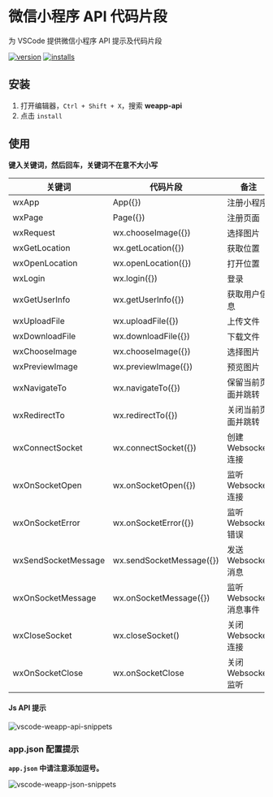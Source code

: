 # 微信小程序 API 代码片段

为 VSCode 提供微信小程序 API 提示及代码片段

[![version](http://vsmarketplacebadge.apphb.com/version/coderfee.vscode-wxml.svg)](http://vsmarketplacebadge.apphb.com/version/coderfee.vscode-weapp-api.svg)
[![installs](http://vsmarketplacebadge.apphb.com/installs/coderfee.vscode-wxml.svg)](http://vsmarketplacebadge.apphb.com/installs/coderfee.vscode-weapp-api.svg)

## 安装

1. 打开编辑器，`Ctrl + Shift + X`，搜索 **weapp-api**
2. 点击 `install`

## 使用

**键入关键词，然后回车，关键词不在意不大小写**

| 关键词                 | 代码片段                     | 备注                |
| ------------------- | ------------------------ | ----------------- |
| wxApp               | App({})                  | 注册小程序             |
| wxPage              | Page({})                 | 注册页面              |
| wxRequest           | wx.chooseImage({})       | 选择图片              |
| wxGetLocation       | wx.getLocation({})       | 获取位置              |
| wxOpenLocation      | wx.openLocation({})      | 打开位置              |
| wxLogin             | wx.login({})             | 登录                |
| wxGetUserInfo       | wx.getUserInfo({})       | 获取用户信息            |
| wxUploadFile        | wx.uploadFile({})        | 上传文件              |
| wxDownloadFile      | wx.downloadFile({})      | 下载文件              |
| wxChooseImage       | wx.chooseImage({})       | 选择图片              |
| wxPreviewImage      | wx.previewImage({})      | 预览图片              |
| wxNavigateTo        | wx.navigateTo({})        | 保留当前页面并跳转         |
| wxRedirectTo        | wx.redirectTo({})        | 关闭当前页面并跳转         |
| wxConnectSocket     | wx.connectSocket({})     | 创建 Websocket 连接   |
| wxOnSocketOpen      | wx.onSocketOpen({})      | 监听 Websocket 连接   |
| wxOnSocketError     | wx.onSocketError({})     | 监听 Websocket 错误   |
| wxSendSocketMessage | wx.sendSocketMessage({}) | 发送 Websocket 消息   |
| wxOnSocketMessage   | wx.onSocketMessage({})   | 监听 Websocket 消息事件 |
| wxCloseSocket       | wx.closeSocket()         | 关闭 Websocket 连接   |
| wxOnSocketClose     | wx.onSocketClose         | 关闭 Websocket 监听   |

#### Js API 提示

![vscode-weapp-api-snippets](http://oaz5uxplb.bkt.clouddn.com/vscode-js.gif)

### app.json 配置提示

**`app.json` 中请注意添加逗号。**

![vscode-weapp-json-snippets](http://oaz5uxplb.bkt.clouddn.com/vscode-json.gif)